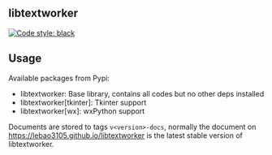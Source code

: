 ## libtextworker
[![Code style: black](https://img.shields.io/badge/code%20style-black-000000.svg)](https://github.com/psf/black)

## Usage
Available packages from Pypi:
* libtextworker: Base library, contains all codes but no other deps installed
* libtextworker[tkinter]: Tkinter support
* libtextworker[wx]: wxPython support

Documents are stored to tags ```v<version>-docs```, normally the document on https://lebao3105.github.io/libtextworker is the latest stable version of libtextworker.
